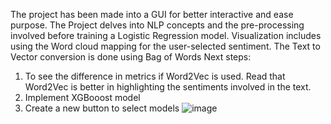 The project has been made into a GUI for better interactive and ease purpose.
The Project delves into NLP concepts and the pre-processing involved before training a Logistic Regression model.
Visualization includes using the Word cloud mapping for the user-selected sentiment.
The Text to Vector conversion is done using Bag of Words
Next steps:
1. To see the difference in metrics if Word2Vec is used. Read that Word2Vec is better in highlighting the sentiments involved in the text.
2. Implement XGBooost model
3. Create a new button to select models
![image](https://github.com/user-attachments/assets/d38592c5-b081-460b-8b90-94794246304b)

